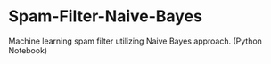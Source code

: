 # Spam-Filter-Naive-Bayes
Machine learning spam filter utilizing Naive Bayes approach. (Python Notebook)
